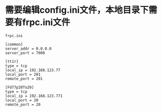 # 需要编辑config.ini文件，本地目录下需要有frpc.ini文件


`frpc.ini`
```
[common]
server_addr = 0.0.0.0
server_port = 7000

[tt1r]
type = tcp
local_ip = 192.168.123.77
local_port = 201
remote_port = 201

[Fd77p20To20]
type = tcp
local_ip = 192.168.123.771
local_port = 20
remote_port = 20

```

